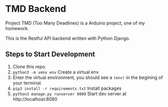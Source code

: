 # TMD Backend

Project TMD (Too Many Deadlines) is a Arduino project, one of my homework.

This is the Restful API backend written with Python Django.

## Steps to Start Development

1. Clone this repo.
2. `python3 -m venv env` Create a virtual env
3. Enter the virtual environment, you should see a `(env)` in the begining of your terminal.
4. `pip3 install -r requirements.txt` Install packages
5. `python3 manage.py runserver 8080` Start dev server at http://localhost:8080

